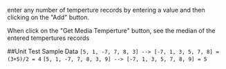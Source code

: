 enter any number of temperture records by entering a value and then clicking on the "Add" button.

When click on the "Get Media Temperture" button,  see the median of the entered tempertures records



##Unit Test Sample Data
`[5, 1, -7, 7, 8, 3] --> [-7, 1, 3, 5, 7, 8] = (3+5)/2 = 4`
`[5, 1, -7, 7, 8, 3, 9] --> [-7, 1, 3, 5, 7, 8, 9] = 5`






